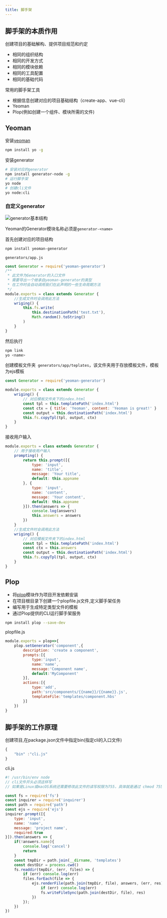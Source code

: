 ```yaml
---
title: 脚手架
---
```

## 脚手架的本质作用
创建项目的基础解构、提供项目规范和约定
* 相同的组织结构
* 相同的开发方式
* 相同的模块依赖
* 相同的工具配置
* 相同的基础代码

常用的脚手架工具
* 根据信息创建对应的项目基础结构（create-app、vue-cli）
* Yeoman
* Plop(例如创建一个组件、模块所需的文件)
## Yeoman
安装[yeoman](https://yeoman.io/)
``` bash
npm install yo -g
```
安装generator
``` bash
# 安装对应的generator
npm install generator-node -g
# 运行脚手架
yo node
# 创建cli文件
yo node:cli
```
### 自定义generator
![generator基本结构](https://gitee.com/shibin1/fed-e-task-02-01/raw/master/note/img/2.jpg)

Yeoman的Generator模块名称必须是`generator-<name>`

首先创建对应的项目结构
```bash
npm install yeoman-generator
```
`generators/app.js`
```js
const Generator = require('yeoman-generator')
/**
 * 此文件为Generator的入口文件
 * 需要导出一个继承自yeoman-generator的类型
 * 在工作时会自动调用我们在此声明的一些生命周期方法
 */
module.exports = class extends Generator {
    //生成文件时会调用此方法
    wriging() {
        this.fs.write(
            this.destinationPath('test.txt'),
            Math.random().toString()
        )
    }
}
```
然后执行
```bash
npm link
yo <name>
```
创建模板文件夹` generators/app/teplates`，该文件夹用于存放模板文件，模板为ejs模板
```js
const Generator = require('yeoman-generator')

module.exports = class extends Generator {
    wriging() {
        // 对应模板文件夹下的index.html
        const tpl = this.templatePath('index.html')
        const ctx = { title: 'Yeoman', content: 'Yeoman is great!' }
        const output = this.destinationPath('index.html')
        this.fs.copyTpl(tpl, output, ctx)
    }
}
```
接收用户输入
```js
module.exports = class extends Generator {
    // 用于接收用户输入
    prompting() {
        return this.prompt([{
            type: 'input',
            name: 'title',
            message: 'Your title',
            default: this.appname
        }, {
            type: 'input',
            name: 'content',
            message: 'Your content',
            default: this.appname
        }]).then(answers => {
            console.log(answers)
            this.answers = answers
        })
    }
    //生成文件时会调用此方法
    wriging() {
        // 对应模板文件夹下的index.html
        const tpl = this.templatePath('index.html')
        const ctx = this.answers
        const output = this.destinationPath('index.html')
        this.fs.copyTpl(tpl, output, ctx)
    }
}
```
## Plop

* 将[plop](https://github.com/plopjs/plop)模块作为项目开发依赖安装
* 在项目根目录下创建一个plopfile.js文件,定义脚手架任务
* 编写用于生成特定类型文件的模板
* 通过Plop提供的CLI运行脚手架服务
```bash
npm install plop --save-dev
```
plopfile.js
```js
module.exports = plop=>{
    plop.setGenerator('component',{
        description: 'create a component',
        prompts:[{
            type:'input',
            name:'name',
            message:'Component name',
            default:'MyComponent'
        }],
        actions:[{
            type:'add',
            path:'src/components/{{name}}/{{name}}.js',
            templateFile:'templates/component.hbs'
        }]
    })
}
```
## 脚手架的工作原理
创建项目,在package.json文件中指定bin(指定cli的入口文件)
```js
{
    "bin" :"cli.js"
}
```
cli.js
```js
#! /usr/bin/env node
// cli文件开头必须这样写
// 如果是Linux或macOS系统还需要修改此文件的读写权限为755，具体就是通过 chmod 755 cli.js 实现修改

const fs = require('fs')
const inquirer = require('inquirer')
const path = require('path')
const ejs = require('ejs')
inquirer.prompt([{
    type: 'input',
    name: 'name',
    message: 'project name',
    required:true
}]).then(answers => {
    if(!answers.name){
        console.log('cancel')
        return
    }
    const tmpDir = path.join(__dirname, 'templates')
    const destDir = process.cwd()
    fs.readdir(tmpDir, (err, files) => {
        if (err) console.log(err)
        files.forEach(file => {
            ejs.renderFile(path.join(tmpDir, file), answers, (err, res) => {
                if (err) console.log(err)
                fs.writeFileSync(path.join(destDir, file), res)
            })
        });
    })
})
```
